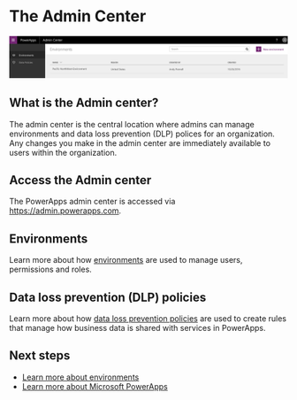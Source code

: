 <properties
    pageTitle="PowerApps Admin center | Microsoft PowerApps"
    description="Introduction to the Microsoft PowerApps Admin center."
    services=""
    suite="powerapps"
    documentationCenter="na"
    authors="msftman"
    manager="anneta"
    editor=""
    tags=""/>

<tags
   ms.service="powerapps"
   ms.devlang="na"
   ms.topic="article"
   ms.tgt_pltfrm="na"
   ms.workload="na"
   ms.date="10/28/2016"
   ms.author="deonhe"/>


# The Admin Center

![overview](./media/introduction-to-the-admin-center/overview.png)  

## What is the Admin center?
The admin center is the central location where admins can manage environments and data loss prevention (DLP) polices for an organization. Any changes you make in the admin center are immediately available to users within the organization.     

## Access the Admin center
The PowerApps admin center is accessed via https://admin.powerapps.com.  

## Environments
Learn more about how [environments](environments-administration.md) are used to manage users, permissions and roles.  

## Data loss prevention (DLP) policies
Learn more about how [data loss prevention policies](./prevent-data-loss.md) are used to create rules that manage how business data is shared with services in PowerApps.  

## Next steps
- [Learn more about environments](environments-administration.md)   
- [Learn more about Microsoft PowerApps](./getting-started.md)   
